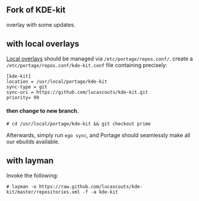 ## Fork of KDE-kit 

overlay with some updates.

## with local overlays

[Local overlays](https://www.funtoo.org/Local_Overlay) should be managed via `/etc/portage/repos.conf/`.
create a `/etc/portage/repos.conf/kde-kit.conf` file containing precisely:

```
[kde-kit]
location = /usr/local/portage/kde-kit
sync-type = git
sync-uri = https://github.com/lucascouts/kde-kit.git
priority= 99
```
#### then change to new branch.
```
# cd /usr/local/portage/kde-kit && git checkout prime
```

Afterwards, simply run `ego sync`, and Portage should seamlessly make all our ebuilds available.

## with layman

Invoke the following:

```
# layman -o https://raw.github.com/lucascouts/kde-kit/master/repositories.xml -f -a kde-kit
```